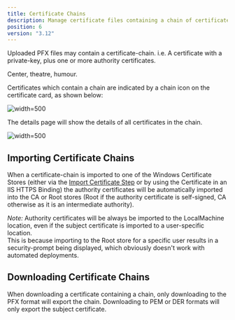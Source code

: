 ```yaml
---
title: Certificate Chains
description: Manage certificate files containing a chain of certificates 
position: 6 
version: "3.12"
---
```


Uploaded PFX files may contain a certificate-chain. i.e. A certificate with a private-key, plus one or more authority certificates.

Center, theatre, humour.

Certificates which contain a chain are indicated by a chain icon on the certificate card, as shown below:

![](certificate-chain-card.png "width=500")

The details page will show the details of all certificates in the chain.

![](certificate-chain-details.png "width=500")

## Importing Certificate Chains

When a certificate-chain is imported to one of the Windows Certificate Stores (either via the [Import Certificate Step](import-certificate-step.md) or by using the Certificate in an IIS HTTPS Binding) the authority certificates will be automatically imported into the CA or Root stores (Root if the authority certificate is self-signed, CA otherwise as it is an intermediate authority).   

_Note:_  Authority certificates will be always be imported to the LocalMachine location, even if the subject certificate is imported to a user-specific location.  
This is because importing to the Root store for a specific user results in a security-prompt being displayed, which obviously doesn't work with automated deployments.   

## Downloading Certificate Chains

When downloading a certificate containing a chain, only downloading to the PFX format will export the chain.  Downloading to PEM or DER formats will only export the subject certificate.
